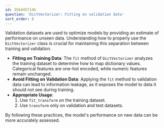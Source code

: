 ```yaml
---
id: 356445714b
question: 'DictVectorizer: Fitting on validation data'
sort_order: 8
---
```


Validation datasets are used to optimize models by providing an estimate of performance on unseen data. Understanding how to properly use the `DictVectorizer` class is crucial for maintaining this separation between training and validation.

- **Fitting on Training Data**: The `fit` method of `DictVectorizer` analyzes the training dataset to determine how to map dictionary values. Categorical features are one-hot encoded, while numeric features remain unchanged.
- **Avoid Fitting on Validation Data**: Applying the `fit` method to validation data can lead to information leakage, as it exposes the model to data it should not see during training.
- **Appropriate Usage**:
  1. Use `fit_transform` on the training dataset.
  2. Use `transform` only on validation and test datasets.

By following these practices, the model's performance on new data can be more accurately assessed.